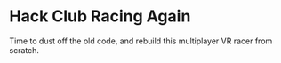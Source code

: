 # Hack Club Racing Again
Time to dust off the old code, and rebuild this multiplayer VR racer from scratch. 
